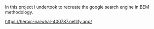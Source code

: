 In this project i undertook to recreate the google search engine in BEM methodology. 

https://heroic-narwhal-400787.netlify.app/
